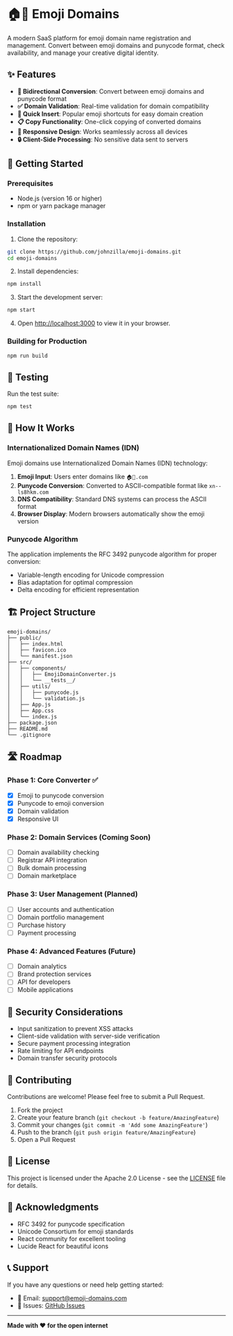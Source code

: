 # 🏠🌟 Emoji Domains

A modern SaaS platform for emoji domain name registration and management. Convert between emoji domains and punycode format, check availability, and manage your creative digital identity.

## ✨ Features

- **🔄 Bidirectional Conversion**: Convert between emoji domains and punycode format
- **✅ Domain Validation**: Real-time validation for domain compatibility
- **🚀 Quick Insert**: Popular emoji shortcuts for easy domain creation
- **📋 Copy Functionality**: One-click copying of converted domains
- **📱 Responsive Design**: Works seamlessly across all devices
- **🔒 Client-Side Processing**: No sensitive data sent to servers

## 🚀 Getting Started

### Prerequisites

- Node.js (version 16 or higher)
- npm or yarn package manager

### Installation

1. Clone the repository:
```bash
git clone https://github.com/johnzilla/emoji-domains.git
cd emoji-domains
```

2. Install dependencies:
```bash
npm install
```

3. Start the development server:
```bash
npm start
```

4. Open [http://localhost:3000](http://localhost:3000) to view it in your browser.

### Building for Production

```bash
npm run build
```

## 🧪 Testing

Run the test suite:
```bash
npm test
```

## 🔧 How It Works

### Internationalized Domain Names (IDN)

Emoji domains use Internationalized Domain Names (IDN) technology:

1. **Emoji Input**: Users enter domains like `🏠🌟.com`
2. **Punycode Conversion**: Converted to ASCII-compatible format like `xn--ls8hkm.com`
3. **DNS Compatibility**: Standard DNS systems can process the ASCII format
4. **Browser Display**: Modern browsers automatically show the emoji version

### Punycode Algorithm

The application implements the RFC 3492 punycode algorithm for proper conversion:

- Variable-length encoding for Unicode compression
- Bias adaptation for optimal compression
- Delta encoding for efficient representation

## 🏗️ Project Structure

```
emoji-domains/
├── public/
│   ├── index.html
│   ├── favicon.ico
│   └── manifest.json
├── src/
│   ├── components/
│   │   ├── EmojiDomainConverter.js
│   │   └── __tests__/
│   ├── utils/
│   │   ├── punycode.js
│   │   └── validation.js
│   ├── App.js
│   ├── App.css
│   └── index.js
├── package.json
├── README.md
└── .gitignore
```

## 🛣️ Roadmap

### Phase 1: Core Converter ✅
- [x] Emoji to punycode conversion
- [x] Punycode to emoji conversion
- [x] Domain validation
- [x] Responsive UI

### Phase 2: Domain Services (Coming Soon)
- [ ] Domain availability checking
- [ ] Registrar API integration
- [ ] Bulk domain processing
- [ ] Domain marketplace

### Phase 3: User Management (Planned)
- [ ] User accounts and authentication
- [ ] Domain portfolio management
- [ ] Purchase history
- [ ] Payment processing

### Phase 4: Advanced Features (Future)
- [ ] Domain analytics
- [ ] Brand protection services
- [ ] API for developers
- [ ] Mobile applications

## 🔐 Security Considerations

- Input sanitization to prevent XSS attacks
- Client-side validation with server-side verification
- Secure payment processing integration
- Rate limiting for API endpoints
- Domain transfer security protocols

## 🤝 Contributing

Contributions are welcome! Please feel free to submit a Pull Request.

1. Fork the project
2. Create your feature branch (`git checkout -b feature/AmazingFeature`)
3. Commit your changes (`git commit -m 'Add some AmazingFeature'`)
4. Push to the branch (`git push origin feature/AmazingFeature`)
5. Open a Pull Request

## 📄 License

This project is licensed under the Apache 2.0 License - see the [LICENSE](LICENSE) file for details.

## 🙏 Acknowledgments

- RFC 3492 for punycode specification
- Unicode Consortium for emoji standards
- React community for excellent tooling
- Lucide React for beautiful icons

## 📞 Support

If you have any questions or need help getting started:

- 📧 Email: support@emoji-domains.com
- 🐛 Issues: [GitHub Issues](https://github.com/johnzilla/emoji-domains/issues)

---

**Made with ❤️ for the open internet**

